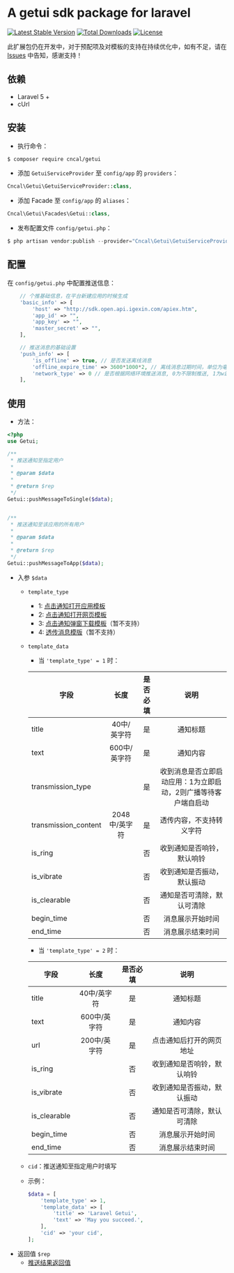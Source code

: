 # A getui sdk package for laravel

[![Latest Stable Version](https://poser.pugx.org/cncal/getui/v/stable)](https://packagist.org/packages/cncal/getui)
[![Total Downloads](https://poser.pugx.org/cncal/getui/downloads)](https://packagist.org/packages/cncal/getui)
[![License](https://poser.pugx.org/cncal/getui/license)](https://packagist.org/packages/cncal/getui)

此扩展包仍在开发中，对于预配项及对模板的支持在持续优化中，如有不足，请在 [Issues](https://github.com/cncal/getui/issues) 中告知，感谢支持！

## 依赖
* Laravel 5 +
* cUrl

## 安装
* 执行命令： 
```sh
$ composer require cncal/getui
```

* 添加 `GetuiServiceProvider` 至 `config/app` 的 `providers`：
```php
Cncal\Getui\GetuiServiceProvider::class,
```

* 添加 Facade 至 `config/app` 的 `aliases`：
```php
Cncal\Getui\Facades\Getui::class,
```

* 发布配置文件 `config/getui.php`：
```php
$ php artisan vendor:publish --provider="Cncal\Getui\GetuiServiceProvider"
```

## 配置
在 `config/getui.php` 中配置推送信息：
```php
    // 个推基础信息，在平台新建应用的时候生成
    'basic_info' => [
        'host' => "http://sdk.open.api.igexin.com/apiex.htm",
        'app_id' => "",
        'app_key' => "",
        'master_secret' => "",
    ],

    // 推送消息的基础设置
    'push_info' => [
        'is_offline' => true, // 是否发送离线消息
        'offline_expire_time' => 3600*1000*2, // 离线消息过期时间，单位为毫秒
        'network_type' => 0 // 是否根据网络环境推送消息, 0为不限制推送, 1为wifi推送, 2为4G/3G/2G
    ],
```

## 使用
* 方法：
```php
<?php 
use Getui;

/**
 * 推送通知至指定用户
 *
 * @param $data
 *
 * @return $rep
 */
Getui::pushMessageToSingle($data);


/**
 * 推送通知至该应用的所有用户
 *
 * @param $data
 *
 * @return $rep
 */
Getui::pushMessageToApp($data);

```

* 入参 `$data`
    * `template_type`
       * 1: [点击通知打开应用模板](http://docs.getui.com/server/php/template/#1)
       * 2: [点击通知打开网页模板](http://docs.getui.com/server/php/template/#2)
       * 3: [点击通知弹窗下载模板](http://docs.getui.com/server/php/template/#3)（暂不支持）
       * 4: [透传消息模版](http://docs.getui.com/server/php/template/#4)（暂不支持）
       
    * `template_data`
       * 当 `'template_type' = 1` 时：    
             
        | 字段 | 长度 | 是否必填 | 说明 | 
        | ----------- | :---: | :---: | :---------: |
        | title | 40中/英字符 | 是 | 通知标题 |
        | text | 600中/英字符 | 是 | 通知内容 |
        | transmission_type |  | 是 | 收到消息是否立即启动应用：1为立即启动，2则广播等待客户端自启动 |
        | transmission_content | 2048中/英字符 | 是 | 透传内容，不支持转义字符 |
        | is_ring |  | 否 | 收到通知是否响铃，默认响铃 |
        | is_vibrate |  | 否 | 收到通知是否振动，默认振动 |
        | is_clearable |  | 否 | 通知是否可清除，默认可清除 |
        | begin_time |  | 否 | 消息展示开始时间 |
        | end_time |  | 否 | 消息展示结束时间 |
      
       * 当 `'template_type' = 2` 时：  
       
        | 字段 | 长度 | 是否必填 | 说明 | 
        | ----------- | :---: | :---: | :---------: |
        | title | 40中/英字符 | 是 | 通知标题 |
        | text | 600中/英字符 | 是 | 通知内容 |
        | url | 200中/英字符 | 是 | 点击通知后打开的网页地址 |
        | is_ring |  | 否 | 收到通知是否响铃，默认响铃 |
        | is_vibrate |  | 否 | 收到通知是否振动，默认振动 |
        | is_clearable |  | 否 | 通知是否可清除，默认可清除 |
        | begin_time |  | 否 | 消息展示开始时间 |
        | end_time |  | 否 | 消息展示结束时间 |
    
    * `cid`：推送通知至指定用户时填写
    
    * 示例：
       ```php
       $data = [
           'template_type' => 1,
           'template_data' => [
               'title' => 'Laravel Getui',
               'text' => 'May you succeed.',
           ],
           'cid' => 'your cid',
       ];
       ```
* 返回值 `$rep`
    * [推送结果返回值](http://docs.getui.com/server/php/push/#7)
